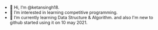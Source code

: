 - 👋 Hi, I’m @ketansingh18.
- 👀 I’m interested in learning competitive programming. 
- 🌱 I’m currently learning Data Structure & Algorithm.
 and also I'm new to github started using it on 10 may 2021. 

<!---
ketansingh18/ketansingh18 is a ✨ special ✨ repository because its `README.md` (this file) appears on your GitHub profile.
You can click the Preview link to take a look at your changes.
--->
